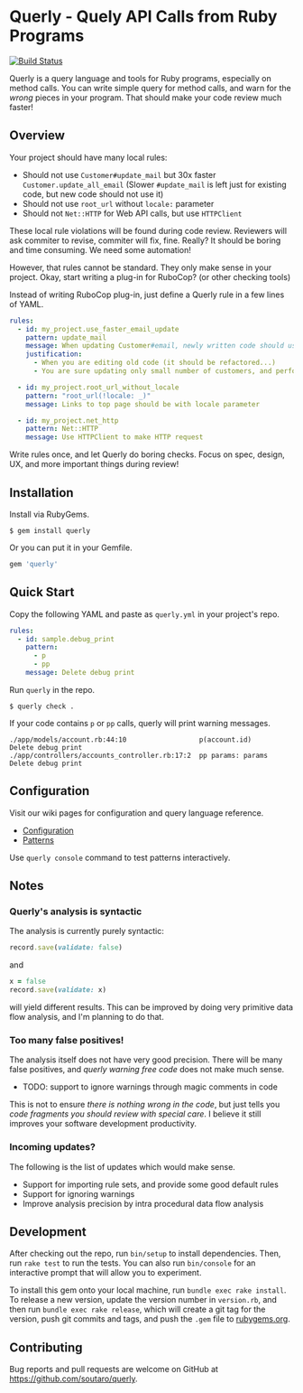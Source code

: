 # Querly - Quely API Calls from Ruby Programs

[![Build Status](https://travis-ci.org/soutaro/querly.svg?branch=master)](https://travis-ci.org/soutaro/querly)

Querly is a query language and tools for Ruby programs, especially on method calls.
You can write simple query for method calls, and warn for the *wrong* pieces in your program.
That should make your code review much faster!

## Overview

Your project should have many local rules:

* Should not use `Customer#update_mail` but 30x faster `Customer.update_all_email` (Slower `#update_mail` is left just for existing code, but new code should not use it)
* Should not use `root_url` without `locale:` parameter
* Should not `Net::HTTP` for Web API calls, but use `HTTPClient`

These local rule violations will be found during code review.
Reviewers will ask commiter to revise, commiter will fix, fine.
Really?
It should be boring and time consuming.
We need some automation!

However, that rules cannot be standard.
They only make sense in your project.
Okay, start writing a plug-in for RuboCop? (or other checking tools)

Instead of writing RuboCop plug-in, just define a Querly rule in a few lines of YAML.

```yml
rules:
  - id: my_project.use_faster_email_update
    pattern: update_mail
    message: When updating Customer#email, newly written code should use 30x faster Customer.update_all_email
    justification:
      - When you are editing old code (it should be refactored...)
      - You are sure updating only small number of customers, and performance does not matter

  - id: my_project.root_url_without_locale
    pattern: "root_url(!locale: _)"
    message: Links to top page should be with locale parameter

  - id: my_project.net_http
    pattern: Net::HTTP
    message: Use HTTPClient to make HTTP request
```

Write rules once, and let Querly do boring checks.
Focus on spec, design, UX, and more important things during review!

## Installation

Install via RubyGems.

    $ gem install querly

Or you can put it in your Gemfile.

```rb
gem 'querly'
```

## Quick Start

Copy the following YAML and paste as `querly.yml` in your project's repo.

```yaml
rules:
  - id: sample.debug_print
    pattern:
      - p
      - pp
    message: Delete debug print
```

Run `querly` in the repo.

```
$ querly check .
```

If your code contains `p` or `pp` calls, querly will print warning messages.

```
./app/models/account.rb:44:10                  p(account.id)      Delete debug print
./app/controllers/accounts_controller.rb:17:2  pp params: params  Delete debug print
```

## Configuration

Visit our wiki pages for configuration and query language reference.

* [Configuration](https://github.com/soutaro/querly/wiki/Configuration)
* [Patterns](https://github.com/soutaro/querly/wiki/Patterns)

Use `querly console` command to test patterns interactively.

## Notes

### Querly's analysis is syntactic

The analysis is currently purely syntactic:

```rb
record.save(validate: false)
```

and

```rb
x = false
record.save(validate: x)
```

will yield different results.
This can be improved by doing very primitive data flow analysis, and I'm planning to do that.

### Too many false positives!

The analysis itself does not have very good precision.
There will be many false positives, and *querly warning free code* does not make much sense.

* TODO: support to ignore warnings through magic comments in code

This is not to ensure *there is nothing wrong in the code*, but just tells you *code fragments you should review with special care*.
I believe it still improves your software development productivity.

### Incoming updates?

The following is the list of updates which would make sense.

* Support for importing rule sets, and provide some good default rules
* Support for ignoring warnings
* Improve analysis precision by intra procedural data flow analysis

## Development

After checking out the repo, run `bin/setup` to install dependencies. Then, run `rake test` to run the tests. You can also run `bin/console` for an interactive prompt that will allow you to experiment.

To install this gem onto your local machine, run `bundle exec rake install`. To release a new version, update the version number in `version.rb`, and then run `bundle exec rake release`, which will create a git tag for the version, push git commits and tags, and push the `.gem` file to [rubygems.org](https://rubygems.org).

## Contributing

Bug reports and pull requests are welcome on GitHub at https://github.com/soutaro/querly.

